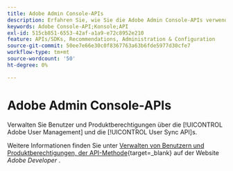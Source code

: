 ```yaml
---
title: Adobe Admin Console-APIs
description: Erfahren Sie, wie Sie die Adobe Admin Console-APIs verwenden.
keywords: Adobe Console-API;Konsole;API
exl-id: 515cb851-6553-42af-a1a9-e72c8952e210
feature: APIs/SDKs, Recommendations, Administration & Configuration
source-git-commit: 50ee7e66e30c0f8367763a63b6fde5977d30cfe7
workflow-type: tm+mt
source-wordcount: '50'
ht-degree: 0%

---
```


# Adobe Admin Console-APIs

Verwalten Sie Benutzer und Produktberechtigungen über die [!UICONTROL Adobe User Management] und die [!UICONTROL User Sync API]s.

Weitere Informationen finden Sie unter [Verwalten von Benutzern und Produktberechtigungen, der API-Methode](https://developer.adobe.com/umapi/){target=_blank} auf der Website *Adobe Developer* .
